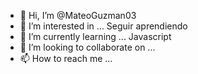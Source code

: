 - 👋 Hi, I’m @MateoGuzman03
- 👀 I’m interested in ... Seguir aprendiendo  
- 🌱 I’m currently learning ... Javascript
- 💞️ I’m looking to collaborate on ...
- 📫 How to reach me ...

<!---
MateoGuzman03/MateoGuzman03 is a ✨ special ✨ repository because its `README.md` (this file) appears on your GitHub profile.
You can click the Preview link to take a look at your changes.
--->

